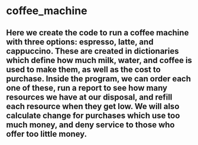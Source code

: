 # coffee_machine

## Here we create the code to run a coffee machine with three options: espresso, latte, and cappuccino. These are created in dictionaries which define how much milk, water, and coffee is used to make them, as well as the cost to purchase. Inside the program, we can order each one of these, run a report to see how many resources we have at our disposal, and refill each resource when they get low. We will also calculate change for purchases which use too much money, and deny service to those who offer too little money.
